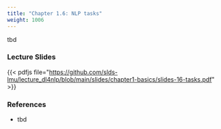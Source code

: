 ```yaml
---
title: "Chapter 1.6: NLP tasks"
weight: 1006
---
```

tbd

<!--more-->

<!--
### Lecture video
{{< video id="TfrSKiOecWI" >}}
-->

### Lecture Slides
{{< pdfjs file="https://github.com/slds-lmu/lecture_dl4nlp/blob/main/slides/chapter1-basics/slides-16-tasks.pdf" >}}

### References 

- tbd

